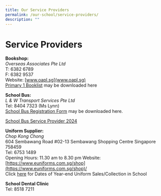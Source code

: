 ```yaml
---
title: Our Service Providers
permalink: /our-school/service-providers/
description: ""
---
```

# Service Providers

**Bookshop:**<br>
*Overseas Associates Pte Ltd*<br>
T: 6382 6789<br>
F: 6382 9537    
Website: [www.oapl.sg](www.oapl.sg) <br>
[Primary 1 Booklist](/files/P1%20Booklists%20for%202022_CPS.pdf) may be downloaded here

**School Bus:** <br>
*L &amp; W Transport Services Pte Ltd*<br>
Tel: 8404 7323 (Ms Lynn)<br>
[School Bus Registration Form](/files/bus%20registration%20form%20for%202024%20final.pdf) may be downloaded here.

[School Bus Service Provider 2024](/files/cps%20website%20school%20bus%20operator%202024.pdf)


**Uniform Supplier:** <br>
*Chop Kong Chong*<br>
604 Sembawang Road #02-13
Sembawang Shopping Centre
Singapore 758459<br>
Tel: 6753 1489<br>
Opening Hours: 11.30 am to 8.30 pm
Website: [https://www.euniforms.com.sg/shop](https://www.euniforms.com.sg/shop)/<br>
Click [here](/files/school%20uniform.pdf)  for Dates of Year-end Uniform Sales/Collection in School

**School Dental Clinic**<br>
Tel: 8518 7211